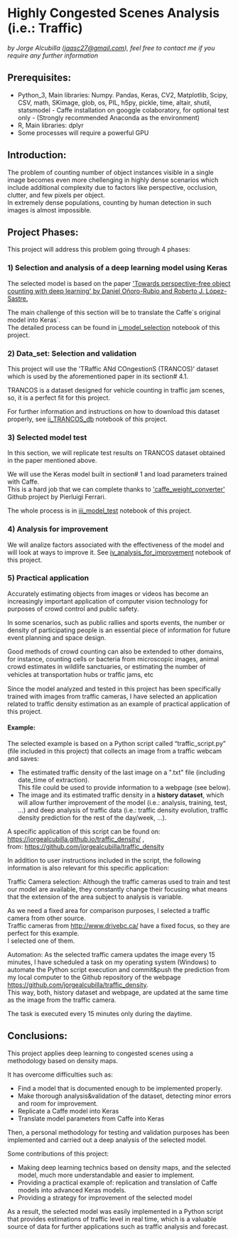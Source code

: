 # Highly Congested Scenes Analysis (i.e.: Traffic)
*by Jorge Alcubilla (jaasc27@gmail.com), feel free to contact me if you require any further information*

## Prerequisites:
- Python_3, Main libraries: Numpy. Pandas, Keras, CV2, Matplotlib, Scipy, CSV, math, SKimage, glob, os, PIL, h5py, pickle, time, altair, shutil, statsmodel - Caffe installation on googgle colaboratory, for optional test only -
(Strongly recommended Anaconda as the environment)
- R, Main libraries: dplyr
- Some processes will require a powerful GPU

## Introduction:
The problem of counting number of object instances visible in a single image becomes even more chellenging in highly dense scenarios which include additional complexity due to factors like perspective, occlusion, clutter, and few pixels per object. <br>
In extremely dense populations, counting by human detection in such images is almost impossible.

## Project Phases: 

This project will address this problem going through 4 phases: 

### 1) Selection and analysis of a deep learning model using Keras
The selected model is based on the paper ['Towards perspective-free object counting with deep learning' by Daniel Oñoro-Rubio and Roberto J. López-Sastre.](http://agamenon.tsc.uah.es/Investigacion/gram/publications/eccv2016-onoro.pdf)

The main challenge of this section will be to translate the Caffe´s original model into Keras´.<br>
The detailed process can be found in [i_model_selection](https://github.com/jorgealcubilla/TFM_DataScience/blob/master/i_model_selection.ipynb) notebook of this project.

### 2) Data_set: Selection and validation
This project will use the 'TRaffic ANd COngestionS (TRANCOS)' dataset which is used by the aforementioned paper in its section# 4.1.

TRANCOS is a dataset designed for vehicle counting in traffic jam scenes, so, it is a perfect fit for this project.

For further information and instructions on how to download this dataset properly, see [ii_TRANCOS_db](https://github.com/jorgealcubilla/TFM_DataScience/blob/master/ii_TRANCOS_db.ipynb) notebook of this project.

### 3) Selected model test
In this section, we will replicate test results on TRANCOS dataset obtained in the paper mentioned above.

We will use the Keras model built in section# 1 and load parameters trained with Caffe.<br>
This is a hard job that we can complete thanks to ['caffe_weight_converter'](https://github.com/pierluigiferrari/caffe_weight_converter) Github project by Pierluigi Ferrari.

The whole process is in [iii_model_test](https://github.com/jorgealcubilla/TFM_DataScience/blob/master/iii_model_test.ipynb) notebook of this project. 

### 4) Analysis for improvement
We will analize factors associated with the effectiveness of the model and will look at ways to improve it.
See [iv_analysis_for_improvement](https://github.com/jorgealcubilla/TFM_DataScience/blob/master/iv_analysis_for_improvement.ipynb) notebook of this project.

### 5) Practical application
Accurately estimating objects from images or videos has become an increasingly important application of computer vision technology for purposes of crowd control and public safety. 

In some scenarios, such as public rallies and sports events, the number or density of participating people is an essential piece of information for future event planning and space design. 

Good methods of crowd counting can also be extended to other domains, for instance, counting cells or bacteria from microscopic images, animal crowd estimates in wildlife sanctuaries, or estimating the number of vehicles at transportation hubs or trafﬁc jams, etc 

Since the model analyzed and tested in this project has been specifically trained with images from traffic cameras, I have selected an application related to traffic density estimation as an example of practical application of this project.

#### Example:
The selected example is based on a Python script called “traffic_script.py” (file included in this project) that collects an image from a traffic webcam and saves:
- The estimated traffic density of the last image on a ".txt" file (including date_time of extraction).<br>
This file could be used to provide information to a webpage (see below). <br>
- The image and its estimated traffic density in a **history dataset**, which will allow further improvement of the model (i.e.: analysis, training, test, …) and deep analysis of traffic data (i.e.: traffic density evolution, traffic density prediction for the rest of the day/week, …).

A specific application of this script can be found on:<br>
https://jorgealcubilla.github.io/traffic_density/ , <br>
from: https://github.com/jorgealcubilla/traffic_density

In addition to user instructions included in the script, the following information is also relevant for this specific application:

Traffic Camera selection: Although the traffic cameras used to train and test our model are available, they constantly change their focusing what means that the extension of the area subject to analysis is variable.

As we need a fixed area for comparison purposes, I selected a traffic camera from other source. <br>
Traffic cameras from http://www.drivebc.ca/ have a fixed focus, so they are perfect for this example. <br>
I selected one of them.

Automation: As the selected traffic camera updates the image every 15 minutes, I have scheduled a task on my operating system (Windows) to automate the Python script execution and commit&push the prediction from my local computer to the Github repository of the webpage https://github.com/jorgealcubilla/traffic_density. <br>
This way, both, history dataset and webpage, are updated at the same time as the image from the traffic camera. <br>

The task is executed every 15 minutes only during the daytime.
 
## Conclusions:
This project applies deep learning to congested scenes using a methodology based on density maps.

It has overcome difficulties such as:
- Find a model that is documented enough to be implemented properly.
- Make thorough analysis&validation of the dataset, detecting minor errors and room for improvement.
- Replicate a Caffe model into Keras
- Translate model parameters from Caffe into Keras

Then, a personal methodology for testing and validation purposes has been implemented and carried out a deep analysis of the selected model.

Some contributions of this project:

- Making deep learning technics based on density maps, and the selected model, much more understandable and easier to implement.
- Providing a practical example of: replication and translation of Caffe models into advanced Keras models. 
- Providing a strategy for improvement of the selected model

As a result, the selected model was easily implemented in a Python script that provides estimations of traffic level in real time, which is a valuable source of data for further applications such as traffic analysis and forecast.  




